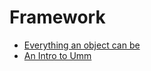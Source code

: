 # Framework

- [Everything an object can be](what-does-it-mean-that-something-is.md)
- [An Intro to Umm](what-is-umm-how-umm-understands-information-why-is-being-able-to-redefine-what-something-is-so-important-why-we-as-humans-deserve-a-new-information-system.md)
